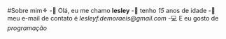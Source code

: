 #Sobre mim⚘
-👋 Olá, eu me chamo **lesley** 
-🏫 tenho _15_ anos de idade 
-📁 meu e-mail de contato é _lesleyf.demoraeis@gmail.com_
-💻 E eu gosto de _programação_

 
